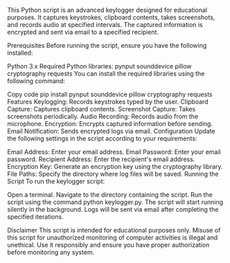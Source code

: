 This Python script is an advanced keylogger designed for educational purposes. It captures keystrokes, clipboard contents, takes screenshots, and records audio at specified intervals. The captured information is encrypted and sent via email to a specified recipient.

Prerequisites
Before running the script, ensure you have the following installed:

Python 3.x
Required Python libraries:
pynput
sounddevice
pillow
cryptography
requests
You can install the required libraries using the following command:

Copy code
pip install pynput sounddevice pillow cryptography requests
Features
Keylogging: Records keystrokes typed by the user.
Clipboard Capture: Captures clipboard contents.
Screenshot Capture: Takes screenshots periodically.
Audio Recording: Records audio from the microphone.
Encryption: Encrypts captured information before sending.
Email Notification: Sends encrypted logs via email.
Configuration
Update the following settings in the script according to your requirements:

Email Address: Enter your email address.
Email Password: Enter your email password.
Recipient Address: Enter the recipient's email address.
Encryption Key: Generate an encryption key using the cryptography library.
File Paths: Specify the directory where log files will be saved.
Running the Script
To run the keylogger script:

Open a terminal.
Navigate to the directory containing the script.
Run the script using the command python keylogger.py.
The script will start running silently in the background. Logs will be sent via email after completing the specified iterations.

Disclaimer
This script is intended for educational purposes only. Misuse of this script for unauthorized monitoring of computer activities is illegal and unethical. Use it responsibly and ensure you have proper authorization before monitoring any system.



